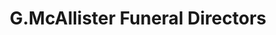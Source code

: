 ---
title: "G.McAllister Funeral Directors"
url: /carluke/g-mcallister-funeral-directors/
shop: Bestattungen
---